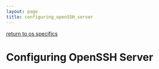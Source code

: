 ```yaml
---
layout: page
title: configuring_openSSH_server
---
```


[return to os specifics](../os_specifics.html)


# Configuring OpenSSH Server
